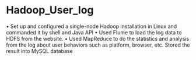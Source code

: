# Hadoop_User_log
• Set up and configured a single-node Hadoop installation in Linux and commanded it by shell and Java API • Used Flume to load the log data to HDFS from the website. • Used MapReduce to do the statistics and analysis from the log about user behaviors such as platform, browser, etc. Stored the result into MySQL database
